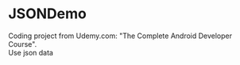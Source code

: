 # JSONDemo
Coding project from Udemy.com: "The Complete Android Developer Course".<br />Use json data
